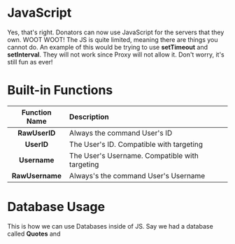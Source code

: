 # JavaScript
Yes, that's right. Donators can now use JavaScript for the servers that they own. WOOT WOOT! The JS is quite limited, meaning there are things you cannot do. An example of this would be trying to use **setTimeout** and **setInterval**. They will not work since Proxy will not allow it. Don't worry, it's still fun as ever!

# Built-in Functions
| Function Name | Description |
| :---: | :--- |
| **RawUserID** | Always the command User's ID |
| **UserID** | The User's ID. Compatible with targeting |
| **Username** | The User's Username. Compatible with targeting |
| **RawUsername** | Always's the command User's Username |

# Database Usage
This is how we can use Databases inside of JS. Say we had a database called **Quotes** and
